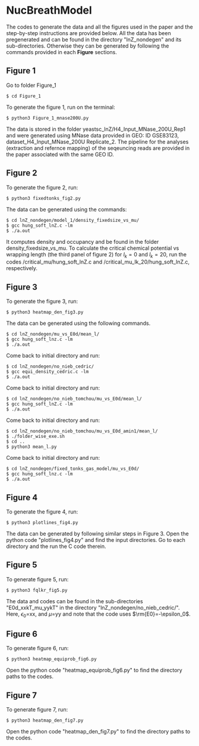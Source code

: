 # NucBreathModel
The codes to generate the data and all the figures used in the paper and the step-by-step instructions are provided below. All the data has been pregenerated and can be found in the directory "lnZ_nondegen" and its sub-directories. Otherwise they can be generated by following the commands provided in each **Figure** sections.

## Figure 1
Go to folder Figure_1
```
$ cd Figure_1
```
To generate the figure 1, run on the terminal:
```
$ python3 Figure_1_mnase200U.py
```
The data is stored in the folder yeastsc_lnZ/H4_Input_MNase_200U_Rep1 and were generated using MNase data provided in GEO: ID GSE83123, dataset_H4_Input_MNase_200U Replicate_2. The pipeline for the analyses (extraction and refernce mapping) of the seqeuncing reads are provided in the paper associated with the same GEO ID.

## Figure 2
To generate the figure 2, run:
```
$ python3 fixedtonks_fig2.py
```
The data can be generated using the commands:
```
$ cd lnZ_nondegen/model_1/density_fixedsize_vs_mu/
$ gcc hung_soft_lnZ.c -lm 
$ ./a.out
```
It computes density and occupancy and be found in the folder density_fixedsize_vs_mu. To calculate the critical chemical potential vs wrapping length (the third panel of figure 2) for $l_{k}=0$ and $l_k=20$, run the codes /critical_mu/hung_soft_lnZ.c and /critical_mu_lk_20/hung_soft_lnZ.c, respectively. 

## Figure 3
To generate the figure 3, run:
```
$ python3 heatmap_den_fig3.py
```
The data can be generated using the following commands.
```
$ cd lnZ_nondegen/mu_vs_E0d/mean_l/
$ gcc hung_soft_lnz.c -lm
$ ./a.out
```
Come back to initial directory and run:
```
$ cd lnZ_nondegen/no_nieb_cedric/
$ gcc equi_density_cedric.c -lm
$ ./a.out
```
Come back to initial directory and run:
```
$ cd lnZ_nondegen/no_nieb_tomchou/mu_vs_E0d/mean_l/
$ gcc hung_soft_lnZ.c -lm
$ ./a.out
```
Come back to initial directory and run:
```
$ cd lnZ_nondegen/no_nieb_tomchou/mu_vs_E0d_amin1/mean_l/
$ ./folder_wise_exe.sh
$ cd ..
$ python3 mean_l.py
```
Come back to initial directory and run:
```
$ cd lnZ_nondegen/fixed_tonks_gas_model/mu_vs_E0d/
$ gcc hung_soft_lnz.c -lm
$ ./a.out
```
## Figure 4
To generate the figure 4, run:
```
$ python3 plotlines_fig4.py
```
The data can be generated by following similar steps in Figure 3. Open the python code "plotlines_fig4.py" and find the input directories. Go to each directory and the run the C code therein.

## Figure 5
To generate figure 5, run:
```
$ python3 fqlkr_fig5.py
```
The data and codes can be found in the sub-directories "E0d_xxkT_mu_yykT" in the directory "lnZ_nondegen/no_nieb_cedric/". Here, $\epsilon_0$=xx, and $\mu$=yy and note that the code uses $\rm{E0}=-\epsilon_0$.

## Figure 6
To generate figure 6, run:
```
$ python3 heatmap_equiprob_fig6.py
```
Open the python code "heatmap_equiprob_fig6.py" to find the directory paths to the codes. 

## Figure 7
To generate figure 7, run:
```
$ python3 heatmap_den_fig7.py
```
Open the python code "heatmap_den_fig7.py" to find the directory paths to the codes. 

